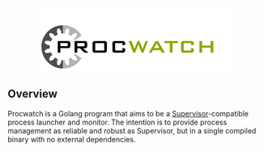 <center>
    <img src="/contrib/procwatch-128.png" alt="Procwatch logo">
</center>

## Overview

Procwatch is a Golang program that aims to be a [Supervisor](http://supervisord.org/)-compatible process launcher and monitor.  The intention is to provide process management as reliable and robust as Supervisor, but in a single compiled binary with no external dependencies.